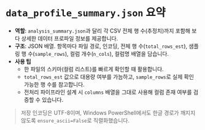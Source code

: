 # `data_profile_summary.json` 요약

- **역할**: `analysis_summary.json`과 달리 각 CSV 전체 행 수(추정치)까지 포함해 보다 상세한 데이터 프로파일 정보를 제공합니다.
- **구조**: JSON 배열. 항목마다 파일 경로, 인코딩, 전체 행 수(`total_rows_est`), 샘플링 행 수(`sample_rows`), 컬럼 개수(`n_cols`), 컬럼명 배열을 담습니다.
- **사용 팁**
  - 한 파일의 스키마(컬럼 리스트)를 빠르게 확인할 때 활용합니다.
  - `total_rows_est` 값으로 대용량 여부를 가늠하고, `sample_rows`로 실제 확인 가능한 행 수를 참고합니다.
  - 전처리 파이프라인 설계 시 `columns` 배열을 그대로 사용해 컬럼 존재 여부를 검증할 수 있습니다.

> 저장 인코딩은 UTF-8이며, Windows PowerShell에서도 한글 경로가 깨지지 않도록 `ensure_ascii=False`로 직렬화했습니다.
